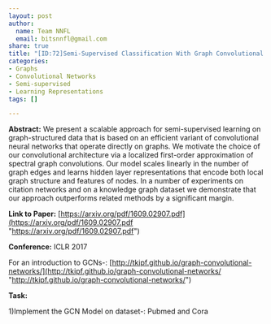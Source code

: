 ```yaml
---
layout: post
author:
  name: Team NNFL
  email: bitsnnfl@gmail.com
share: true
title: "[ID:72]Semi-Supervised Classification With Graph Convolutional Networks"
categories:
- Graphs
- Convolutional Networks
- Semi-supervised
- Learning Representations
tags: []

---
```

**Abstract:** We present a scalable approach for semi-supervised learning on graph-structured data that is based on an efficient variant of convolutional neural networks that operate directly on graphs. We motivate the choice of our convolutional architecture via a localized first-order approximation of spectral graph convolutions. Our model scales linearly in the number of graph edges and learns hidden layer representations that encode both local graph structure and features of nodes. In a number of experiments on citation networks and on a knowledge graph dataset we demonstrate that our approach outperforms related methods by a significant margin.

**Link to Paper:** [https://arxiv.org/pdf/1609.02907.pdf](https://arxiv.org/pdf/1609.02907.pdf "https://arxiv.org/pdf/1609.02907.pdf")

**Conference:** ICLR 2017

For an introduction to GCNs-: [http://tkipf.github.io/graph-convolutional-networks/](http://tkipf.github.io/graph-convolutional-networks/ "http://tkipf.github.io/graph-convolutional-networks/")

**Task:**

1)Implement the GCN Model on dataset-: Pubmed and Cora